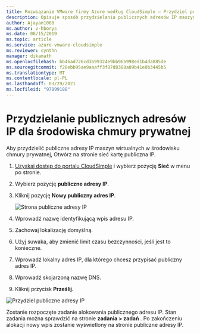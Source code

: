 ```yaml
---
title: Rozwiązanie VMware firmy Azure według CloudSimple — Przydziel publiczne adresy IP
description: Opisuje sposób przydzielania publicznych adresów IP maszynom wirtualnym w środowisku chmury prywatnej
author: Ajayan1008
ms.author: v-hborys
ms.date: 08/15/2019
ms.topic: article
ms.service: azure-vmware-cloudsimple
ms.reviewer: cynthn
manager: dikamath
ms.openlocfilehash: bb46ad726cd3b99324e9bb96b998ed1b4da885de
ms.sourcegitcommit: f28ebb95ae9aaaff3f87d8388a09b41e0b3445b5
ms.translationtype: MT
ms.contentlocale: pl-PL
ms.lasthandoff: 03/29/2021
ms.locfileid: "97899188"
---
```

# <a name="allocate-public-ip-addresses-for-private-cloud-environment"></a>Przydzielanie publicznych adresów IP dla środowiska chmury prywatnej

Aby przydzielić publiczne adresy IP maszyn wirtualnych w środowisku chmury prywatnej, Otwórz na stronie sieć kartę publiczna IP.

1. [Uzyskaj dostęp do portalu CloudSimple](access-cloudsimple-portal.md) i wybierz pozycję **Sieć** w menu po stronie.
2. Wybierz pozycję **publiczne adresy IP**.
3. Kliknij pozycję **Nowy publiczny adres IP**.

    ![Strona publiczne adresy IP](media/public-ips-page.png)

4. Wprowadź nazwę identyfikującą wpis adresu IP.
5. Zachowaj lokalizację domyślną.
6. Użyj suwaka, aby zmienić limit czasu bezczynności, jeśli jest to konieczne.
7. Wprowadź lokalny adres IP, dla którego chcesz przypisać publiczny adres IP.
8. Wprowadź skojarzoną nazwę DNS.
9. Kliknij przycisk **Prześlij**.

![Przydziel publiczne adresy IP](media/network-public-ip-allocate.png)

Zostanie rozpoczęte zadanie alokowania publicznego adresu IP. Stan zadania można sprawdzić na stronie **zadania > zadań** . Po zakończeniu alokacji nowy wpis zostanie wyświetlony na stronie publiczne adresy IP.
